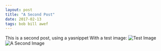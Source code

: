 ```yaml
---
layout: post
title: "A Second Post"
date: 2017-02-13
tags: bob bill awef
---
```

This is a second post, using a yasnippet
With a test image:
![Test Image]({{site.url}}/assets/img1.jpg)
![A Second Image]({{site.url}}/assets/img1.jpg)

